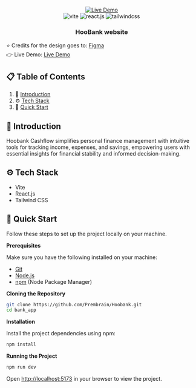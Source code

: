 <div align="center">
  <br />
    <a href="https://cgptai.netlify.app/" target="_blank">
      <img src="https://i.ibb.co/SKHgzVL/background-Hoobank.png" alt="Live Demo">
    </a>
  <br />

  <div>
    <img src="https://img.shields.io/badge/-Vite-black?style=for-the-badge&logoColor=white&logo=vite&color=646CFF" alt="vite" />
    <img src="https://img.shields.io/badge/-React_JS-black?style=for-the-badge&logoColor=white&logo=react&color=61DAFB" alt="react.js" />
    <img src="https://img.shields.io/badge/-Tailwind_CSS-black?style=for-the-badge&logoColor=white&logo=tailwindcss&color=06B6D4" alt="tailwindcss" />
  </div>

  <h3 align="center">HooBank website</h3>
</div>

⭐ Credits for the design goes to:  <a href='https://www.figma.com/design/bUGIPys15E78w9bs1l4tgS/HooBank?node-id=310-485&t=9BBtp6mFwaS1IT4G-0' target="_blank">Figma</a>
<br />
👉 Live Demo: <a href='https://hoobankcashflow.netlify.app/' target="_blank">Live Demo</a>

## 📋 <a name="table">Table of Contents</a>

1. 🤖 [Introduction](#introduction)
2. ⚙️ [Tech Stack](#tech-stack)
3. 🤸 [Quick Start](#quick-start)

## <a name="introduction">🤖 Introduction</a>

Hoobank Cashflow simplifies personal finance management with intuitive tools for tracking income, expenses, and savings, empowering users with essential insights for financial stability and informed decision-making.

## <a name="tech-stack">⚙️ Tech Stack</a>

- Vite
- React.js
- Tailwind CSS

## <a name="quick-start">🤸 Quick Start</a>

Follow these steps to set up the project locally on your machine.

**Prerequisites**

Make sure you have the following installed on your machine:

- [Git](https://git-scm.com/)
- [Node.js](https://nodejs.org/en)
- [npm](https://www.npmjs.com/) (Node Package Manager)

**Cloning the Repository**

```bash
git clone https://github.com/Prembrain/Hoobank.git
cd bank_app
```

**Installation**

Install the project dependencies using npm:

```bash
npm install
```

**Running the Project**

```bash
npm run dev
```

Open [http://localhost:5173](http://localhost:5173) in your browser to view the project.
